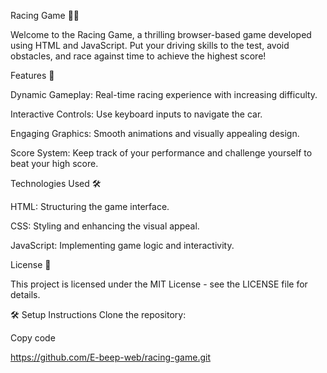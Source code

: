 Racing Game 🚗💨

Welcome to the Racing Game, a thrilling browser-based game developed using HTML and JavaScript. Put your driving skills to the test, avoid obstacles, and race against time to achieve the highest score!

Features 🌟

Dynamic Gameplay: Real-time racing experience with increasing difficulty.

Interactive Controls: Use keyboard inputs to navigate the car.

Engaging Graphics: Smooth animations and visually appealing design.

Score System: Keep track of your performance and challenge yourself to beat your high score.

Technologies Used 🛠️

HTML: Structuring the game interface.

CSS: Styling and enhancing the visual appeal.

JavaScript: Implementing game logic and interactivity.

License 📄

This project is licensed under the MIT License - see the LICENSE file for details.

🛠️ Setup Instructions Clone the repository:

Copy code

https://github.com/E-beep-web/racing-game.git
